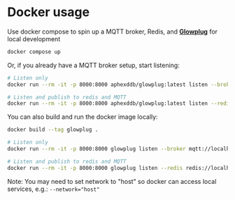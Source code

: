 # Docker usage

Use docker compose to spin up a MQTT broker, Redis, and **[Glowplug](https://github.com/american-factory-os/glowplug)** for local development

```bash
docker compose up
```

Or, if you already have a MQTT broker setup, start listening:

```bash
# Listen only
docker run --rm -it -p 8000:8000 aphexddb/glowplug:latest listen --broker mqtt://localhost:1883 --http 8000

# Listen and publish to redis and MQTT
docker run --rm -it -p 8000:8000 aphexddb/glowplug:latest listen --redis redis://localhost:6379/0 --publish mqtt://localhost:1883 --broker mqtt://localhost:1883 --http 8000
```

You can also build and run the docker image locally:

```bash
docker build --tag glowplug .

# Listen only
docker run --rm -it -p 8000:8000 glowplug listen --broker mqtt://localhost:1883 --http 8000

# Listen and publish to redis and MQTT
docker run --rm -it -p 8000:8000 glowplug listen --redis redis://localhost:6379/0 --publish mqtt://localhost:1883 --broker mqtt://localhost:1883 --http 8000
```

Note: You may need to set network to "host" so docker can access local services, e.g.: `--network="host"`
